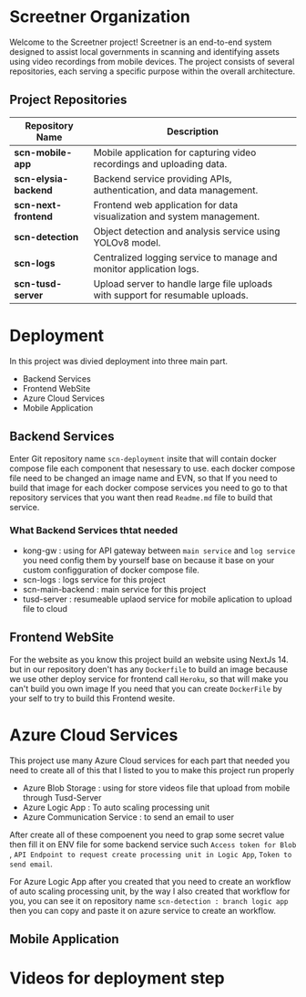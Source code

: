 # Screetner Organization

Welcome to the Screetner project! Screetner is an end-to-end system designed to assist local governments in scanning and identifying assets using video recordings from mobile devices. The project consists of several repositories, each serving a specific purpose within the overall architecture.

## Project Repositories

| Repository Name       | Description                                                                 |
|-----------------------|-----------------------------------------------------------------------------|
| **scn-mobile-app**    | Mobile application for capturing video recordings and uploading data.       |
| **scn-elysia-backend**| Backend service providing APIs, authentication, and data management.        |
| **scn-next-frontend** | Frontend web application for data visualization and system management.      |
| **scn-detection**     | Object detection and analysis service using YOLOv8 model.                   |
| **scn-logs**          | Centralized logging service to manage and monitor application logs.         |
| **scn-tusd-server**   | Upload server to handle large file uploads with support for resumable uploads.|

# Deployment

In this project was divied deployment into three main part.
- Backend Services
- Frontend WebSite
- Azure Cloud Services
- Mobile Application

## Backend Services

Enter Git repository name `scn-deployment` insite that will contain docker compose file each component that nesessary to use. each docker compose file need to be changed an image name and EVN, so that If you need to build that image for each docker compose services you need to go to that repository services that you want then read `Readme.md` file to build that service.

### What Backend Services thtat needed
- kong-gw : using for API gateway between `main service` and `log service` you need config them by yourself base on because it base on your custom configguration of docker compose file.
- scn-logs : logs service for this project
- scn-main-backend : main service for this project
- tusd-server : resumeable uplaod service for mobile aplication to upload file to cloud

## Frontend WebSite

For the website as you know this project build an website using NextJs 14. but in our repository doen't has any `Dockerfile` to build an image because we use other deploy service for frontend call `Heroku`, so that will make you can't build you own image If you need that you can create `DockerFile` by your self to try to build this Frontend wesite.

# Azure Cloud Services

This project use many Azure Cloud services for each part that needed you need to create all of this that I listed to you to make this project run properly
- Azure Blob Storage : using for store videos file that upload from mobile through Tusd-Server
- Azure Logic App : To auto scaling processing unit
- Azure Communication Service : to send an email to user

After create all of these compoenent you need to grap some secret value then fill it on ENV file for some backend service such `Access token for Blob` , `API Endpoint to request create processing unit in Logic App`, `Token to send email`.

For Azure Logic App after you created that you need to create an workflow of auto scaling processing unit, by the way I also created that workflow for you, you can see it on repository name `scn-detection : branch logic app` then you can copy and paste it on azure service to create an workflow.

## Mobile Application

# Videos for deployment step
